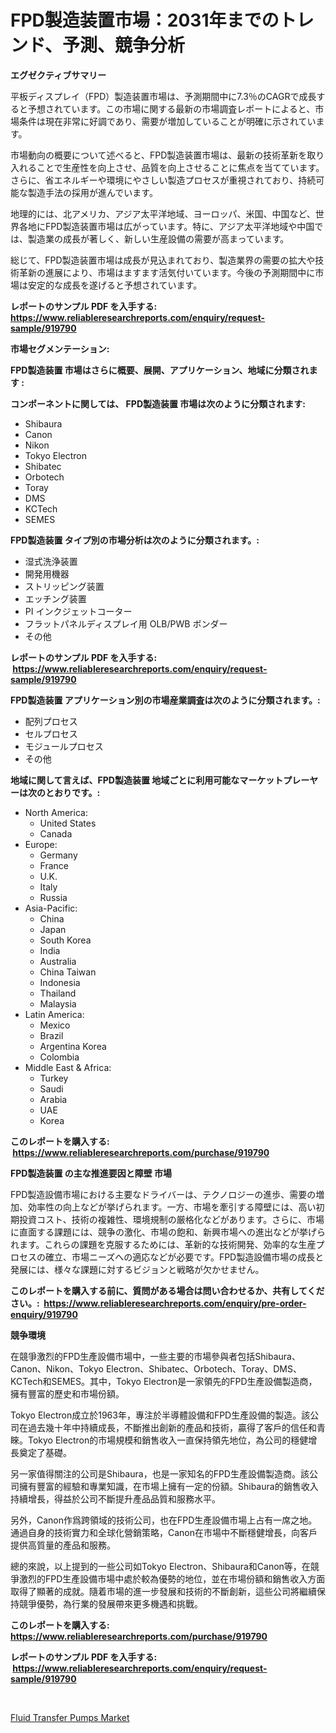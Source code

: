 <p><h1>FPD製造装置市場：2031年までのトレンド、予測、競争分析</h1></p><p><strong>エグゼクティブサマリー</strong></p>
<p><p>平板ディスプレイ（FPD）製造装置市場は、予測期間中に7.3％のCAGRで成長すると予想されています。この市場に関する最新の市場調査レポートによると、市場条件は現在非常に好調であり、需要が増加していることが明確に示されています。</p><p>市場動向の概要について述べると、FPD製造装置市場は、最新の技術革新を取り入れることで生産性を向上させ、品質を向上させることに焦点を当てています。さらに、省エネルギーや環境にやさしい製造プロセスが重視されており、持続可能な製造手法の採用が進んでいます。</p><p>地理的には、北アメリカ、アジア太平洋地域、ヨーロッパ、米国、中国など、世界各地にFPD製造装置市場は広がっています。特に、アジア太平洋地域や中国では、製造業の成長が著しく、新しい生産設備の需要が高まっています。</p><p>総じて、FPD製造装置市場は成長が見込まれており、製造業界の需要の拡大や技術革新の進展により、市場はますます活気付いています。今後の予測期間中に市場は安定的な成長を遂げると予想されています。</p></p>
<p><strong>レポートのサンプル PDF を入手する: <a href="https://www.reliableresearchreports.com/enquiry/request-sample/919790">https://www.reliableresearchreports.com/enquiry/request-sample/919790</a></strong></p>
<p><strong>市場セグメンテーション:</strong></p>
<p><strong> FPD製造装置 市場はさらに概要、展開、アプリケーション、地域に分類されます :</strong></p>
<p><strong>コンポーネントに関しては、 FPD製造装置 市場は次のように分類されます: &nbsp;</strong></p>
<p><ul><li>Shibaura</li><li>Canon</li><li>Nikon</li><li>Tokyo Electron</li><li>Shibatec</li><li>Orbotech</li><li>Toray</li><li>DMS</li><li>KCTech</li><li>SEMES</li></ul></p>
<p><strong> FPD製造装置 タイプ別の市場分析は次のように分類されます。:</strong></p>
<p><ul><li>湿式洗浄装置</li><li>開発用機器</li><li>ストリッピング装置</li><li>エッチング装置</li><li>PI インクジェットコーター</li><li>フラットパネルディスプレイ用 OLB/PWB ボンダー</li><li>その他</li></ul></p>
<p><strong>レポートのサンプル PDF を入手する: &nbsp;<a href="https://www.reliableresearchreports.com/enquiry/request-sample/919790">https://www.reliableresearchreports.com/enquiry/request-sample/919790</a></strong></p>
<p><strong> FPD製造装置 アプリケーション別の市場産業調査は次のように分類されます。:</strong></p>
<p><ul><li>配列プロセス</li><li>セルプロセス</li><li>モジュールプロセス</li><li>その他</li></ul></p>
<p><strong>地域に関して言えば、FPD製造装置 地域ごとに利用可能なマーケットプレーヤーは次のとおりです。:</strong></p>
<p><ul>
    <li>
        North America:
        <ul>
            <li>United States</li>
            <li>Canada</li>
        </ul>
    </li>
    <li>
        Europe:
        <ul>
            <li>Germany</li>
            <li>France</li>
            <li>U.K.</li>
            <li>Italy</li>
            <li>Russia</li>
        </ul>
    </li>
    <li>
        Asia-Pacific:
        <ul>
            <li>China</li>
            <li>Japan</li>
            <li>South Korea</li>
            <li>India</li>
            <li>Australia</li>
            <li>China Taiwan</li>
            <li>Indonesia</li>
            <li>Thailand</li>
            <li>Malaysia</li>
        </ul>
    </li>
    <li>
        Latin America:
        <ul>
            <li>Mexico</li>
            <li>Brazil</li>
            <li>Argentina Korea</li>
            <li>Colombia</li>
        </ul>
    </li>
    <li>
        Middle East & Africa:
        <ul>
            <li>Turkey</li>
            <li>Saudi</li>
            <li>Arabia</li>
            <li>UAE</li>
            <li>Korea</li>
        </ul>
    </li>
    </ul></p>
<p><strong>このレポートを購入する: &nbsp;<a href="https://www.reliableresearchreports.com/purchase/919790">https://www.reliableresearchreports.com/purchase/919790</a></strong></p>
<p><strong>FPD製造装置 の主な推進要因と障壁 市場</strong></p>
<p><p>FPD製造設備市場における主要なドライバーは、テクノロジーの進歩、需要の増加、効率性の向上などが挙げられます。一方、市場を牽引する障壁には、高い初期投資コスト、技術の複雑性、環境規制の厳格化などがあります。さらに、市場に直面する課題には、競争の激化、市場の飽和、新興市場への進出などが挙げられます。これらの課題を克服するためには、革新的な技術開発、効率的な生産プロセスの確立、市場ニーズへの適応などが必要です。FPD製造設備市場の成長と発展には、様々な課題に対するビジョンと戦略が欠かせません。</p></p>
<p><strong>このレポートを購入する前に、質問がある場合は問い合わせるか、共有してください。:&nbsp; <a href="https://www.reliableresearchreports.com/enquiry/pre-order-enquiry/919790">https://www.reliableresearchreports.com/enquiry/pre-order-enquiry/919790</a></strong></p>
<p><strong>競争環境</strong></p>
<p><p>在競爭激烈的FPD生產設備市場中，一些主要的市場參與者包括Shibaura、Canon、Nikon、Tokyo Electron、Shibatec、Orbotech、Toray、DMS、KCTech和SEMES。其中，Tokyo Electron是一家領先的FPD生產設備製造商，擁有豐富的歷史和市場份額。</p><p>Tokyo Electron成立於1963年，專注於半導體設備和FPD生產設備的製造。該公司在過去幾十年中持續成長，不斷推出創新的產品和技術，贏得了客戶的信任和青睞。Tokyo Electron的市場規模和銷售收入一直保持領先地位，為公司的穩健增長奠定了基礎。</p><p>另一家值得關注的公司是Shibaura，也是一家知名的FPD生產設備製造商。該公司擁有豐富的經驗和專業知識，在市場上擁有一定的份額。Shibaura的銷售收入持續增長，得益於公司不斷提升產品品質和服務水平。</p><p>另外，Canon作爲跨領域的技術公司，也在FPD生產設備市場上占有一席之地。通過自身的技術實力和全球化營銷策略，Canon在市場中不斷穩健增長，向客戶提供高質量的產品和服務。</p><p>總的來說，以上提到的一些公司如Tokyo Electron、Shibaura和Canon等，在競爭激烈的FPD生產設備市場中處於較為優勢的地位，並在市場份額和銷售收入方面取得了顯著的成就。隨着市場的進一步發展和技術的不斷創新，這些公司將繼續保持競爭優勢，為行業的發展帶來更多機遇和挑戰。</p></p>
<p><strong>このレポートを購入する: &nbsp; <a href="https://www.reliableresearchreports.com/purchase/919790">https://www.reliableresearchreports.com/purchase/919790</a></strong></p>
<p><strong>レポートのサンプル PDF を入手する: &nbsp;<a href="https://www.reliableresearchreports.com/enquiry/request-sample/919790">https://www.reliableresearchreports.com/enquiry/request-sample/919790</a></strong><strong></strong></p>
<p>&nbsp;</p>
<p><p><a href="https://github.com/luckyshygirl/Market-Research-Report-List-3/blob/main/fluid-transfer-pumps-market.md">Fluid Transfer Pumps Market</a></p></p>